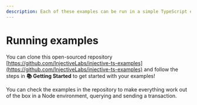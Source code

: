 ```yaml
---
description: Each of these examples can be run in a simple TypeScript environment.
---
```


# Running examples

You can clone this open-sourced repository [https://github.com/InjectiveLabs/injective-ts-examples](https://github.com/InjectiveLabs/injective-ts-examples) and follow the steps in **📚 Getting Started** to get started with your examples!&#x20;

You can check the examples in the repository to make everything work out of the box in a Node environment, querying and sending a transaction.
